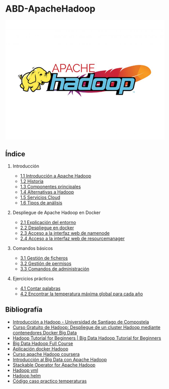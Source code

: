 # ABD-ApacheHadoop

![](/Introduccion/img/logo_apachehadoop.jpg)

## Índice 

1. Introducción
    - [1.1 Introducción a Apache Hadoop](Introduccion/Introduccion_apache_hadoop.md)
    - [1.2 Historia](Introduccion/Historia.md)
    - [1.3 Componentes principales](Introduccion/Componentes_principales.md)
    - [1.4 Alternativas a Hadoop](Introduccion/Alternativas_Hadoop.md)
    - [1.5 Servicios Cloud](Introduccion/servicios_cloud.md)
    - [1.6 Tipos de análisis ](Introduccion/tipos_de_analisis.md)

2. Despliegue de Apache Hadoop en Docker
    - [2.1 Explicación del entorno](despliegue/entorno.md)
    - [2.2 Despliegue en docker](despliegue/despliegue_docker.md)
    - [2.3 Acceso a la interfaz web de namenode](despliegue/web_namenode.md)
    - [2.4 Acceso a la interfaz web de resourcemanager](despliegue/web_resouercemanager.md)

3. Comandos básicos
    - [3.1 Gestión de ficheros](comandos/ficheros.md)
    - [3.2 Gestión de permisos](comandos/permisos.md)
    - [3.3 Comandos de administración](comandos/administracion.md)
4. Ejercicios prácticos
    - [4.1 Contar palabras](practicos/contar_palabras.md)
    - [4.2 Encontrar la temperatura máxima global para cada año](practicos/temperatura_maxima.md)

## Bibliografía

- [Introducción a Hadoop - Universidad de Santiago de Compostela](https://eventos.citius.usc.es/bigdata/workshops/hadoop-taller.pdf)
- [Curso Gratuito de Hadoop: Despliegue de un cluster Hadoop mediante contenedores Docker Big Data](https://www.youtube.com/watch?v=f6FJ91f-qpA&t=5781s)
- [Hadoop Tutorial for Beginners | Big Data Hadoop Tutorial for Beginners](https://www.youtube.com/watch?v=JK2MdJAWEGc&list=PLlgLmuG_KgbasW0lpInSAIxYd2vqAEPit)
- [Big Data Hadoop Full Course](https://www.youtube.com/playlist?list=PL6UwySlcwEYJ2hFuGIvr4VEHUAfl-GCNT)
- [Aplicación docker Hadoop](https://www.youtube.com/watch?v=JCuDk3c6T5E&list=PLNqsgMwXL3mHWbpe-BQ8GyB-fwM834tHs)
- [Curso apache Hadoop coursera](https://coursera.pxf.io/c/3308124/1242836/14726?prodsku=crse%3A3j8WjTxDEeW0tw4knrMo3Q&u=https%3A%2F%2Fwww.coursera.org%2Flearn%2Fhadoop&intsrc=PUI2_9419)
- [Introducción al Big Data con Apache Hadoop](https://aprenderbigdata.com/hadoop/)
- [Stackable Operator for Apache Hadoop](https://github.com/stackabletech/hdfs-operator)
- [Hadoop yml](https://raw.githubusercontent.com/eiswar/hadoop-on-k8s/master/hadoop.yaml)
- [Hadoop helm](https://artifacthub.io/packages/helm/apache-hadoop-helm/hadoop)
- [Código caso practico temperaturas](https://lonami.dev/blog/mdad/a-practical-example-with-hadoop/)